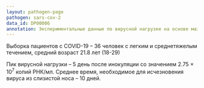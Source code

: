```yaml
---
layout: pathogen-page
pathogen: sars-cov-2
data_id: DP00006
annotation: Экспериментальные данные по вирусной нагрузке на основе мазков со слизистой носа. Измерения проводились с момента заражения добровольцев и до 28 дней после инокуляции. Метод анализа - qRT-PCR. Единицы измерения - копий РНК/мл.
---
```


Выборка пациентов с COVID-19 – 36 человек c легким и среднетяжелым течением, средний возраст 21.8 лет (18-29)


Пик вирусной нагрузки – 5 день после инокуляции со значением 2.75 × 10<sup>7</sup> копий РНК/мл. Среднее время, необходимое для исчезновения вируса из слизистой носа – 10 дней.
